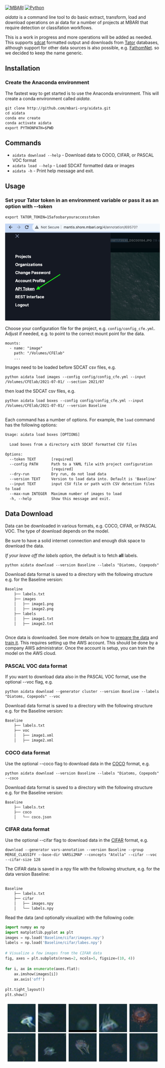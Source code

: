 [![MBARI](https://www.mbari.org/wp-content/uploads/2014/11/logo-mbari-3b.png)](http://www.mbari.org)
[![Python](https://img.shields.io/badge/language-Python-blue.svg)](https://www.python.org/downloads/)

*aidata* is a command line tool to do basic extract, transform, load and download operations
on ai data for a number of projects at MBARI that require detection or classifation
workflows.

This is a work in progress and more operations will be added as needed.
This supports [sdcat](https://github.com/mbari-org/sdcat) formatted output
and downloads from [Tator](https://www.tatorapp.com/) databases, although
support for other data sources is also possible, e.g. [FathomNet](https://fathomnet.org/).
so we decided to keep the name generic.

## Installation 

### Create the Anaconda environment

The fastest way to get started is to use the Anaconda environment.  This will create a conda environment called *aidata*.
```shell
git clone http://github.com/mbari-org/aidata.git
cd aidata
conda env create 
conda activate aidata
export PYTHONPATH=$PWD
```
 

## Commands

* `aidata download --help` - Download data to COCO, CIFAR, or PASCAL VOC format
* `aidata load --help` - Load SDCAT formatted data or images
* `aidata -h` - Print help message and exit.

  
## Usage

### Set your Tator token in an environment variable or pass it as an option with --token

```
export TATOR_TOKEN=15afoobaryouraccesstoken
```

![ Image link ](docs/imgs/apitoken.png)



Choose your configuration file for the project, e.g. `config/config_cfe.yml`.
Adjust if needed, e.g. to point to the correct mount point for the data.

```
mounts:
  - name: "image"
    path: "/Volumes/CFElab"
    ...
```

Images need to be loaded before SDCAT csv files, e.g. 

```text
python aidata load images --config config/config_cfe.yml --input /Volumes/CFElab/2021-07-01/ --section 2021/07
```

then load the SDCAT csv files, e.g.

```text
python aidata load boxes --config config/config_cfe.yml --input /Volumes/CFElab/2021-07-01/ --version Baseline
```

## 
Each command has a number of options.  For example, the `load` command has the following options:

```shell
Usage: aidata load boxes [OPTIONS]

  Load boxes from a directory with SDCAT formatted CSV files

Options:
  --token TEXT       [required]
  --config PATH      Path to a YAML file with project configuration
                     [required]
  --dry-run          Dry run, do not load data
  --version TEXT     Version to load data into. Default is 'Baseline'
  --input TEXT       input CSV file or path with CSV detection files to load
  --max-num INTEGER  Maximum number of images to load
  -h, --help         Show this message and exit.
```

## Data Download

Data can be downloaded in various formats, e.g. COCO, CIFAR, or PASCAL VOC.  The type of download
depends on the model.

Be sure to have a solid internet connection and enough disk space to download the data.

*If your leave off the labels option*, the default is to fetch **all** labels.

```shell
python aidata download --version Baseline --labels "Diatoms, Copepods"
```

Download data format is saved to a directory with the following structure e.g. for the Baseline version:

```
Baseline
    ├── labels.txt
    ├── images
    │   ├── image1.png
    │   ├── image2.png 
    ├── labels
    │   ├── image1.txt
    │   ├── image2.txt 
```
 
## 
Once data is downloaded. See more details on how to [prepare the data](https://docs.mbari.org/deepsea-ai/data/)
and [train it](https://docs.mbari.org/deepsea-ai/commands/train/). This requires setting up the AWS account. 
This should be done by a company AWS administrator.  Once the account is setup, you can train the model on the AWS cloud.

### PASCAL VOC data format

If you want to download data also in the PASCAL VOC format, use the optional --voc flag, e.g.

```shell
python aidata download --generator cluster --version Baseline --labels "Diatoms, Copepods" --voc
```

Download data format is saved to a directory with the following structure e.g. for the Baseline version:
```
Baseline
    ├── labels.txt
    ├── voc
    │   ├── image1.xml
    │   ├── image2.xml 
```
 
### COCO data format

Use the optional --coco flag to download data in the [COCO](https://cocodataset.org/#home) format, e.g.

```shell
python aidata download --version Baseline --labels "Diatoms, Copepods"  --coco
```

Download data format is saved to a directory with the following structure e.g. for the Baseline version:
```
Baseline
    ├── labels.txt
    ├── coco
    │   └── coco.json
```
### CIFAR data format

Use the optional --cifar flag to download data in the [CIFAR](https://www.cs.toronto.edu/~kriz/cifar.html) format, e.g.

```shell
download --generator vars-annotation --version Baseline --group MERGE_CLASSIFY --base-dir VARSi2MAP --concepts "Atolla" --cifar --voc --cifar-size 128
```

The CIFAR data is saved in a npy file with the following structure, e.g. for the data version Baseline:
```shell 

Baseline
    ├── labels.txt
    ├── cifar
    │   ├── images.npy
    │   └── labels.npy
```

Read the data (and optionally visualize) with the following code:

```python
import numpy as np
import matplotlib.pyplot as plt
images = np.load('Baseline/cifar/images.npy')
labels = np.load('Baseline/cifar/labes.npy')
 
# Visualize a few images from the CIFAR data
fig, axes = plt.subplots(nrows=2, ncols=5, figsize=(10, 4))

for i, ax in enumerate(axes.flat):
    ax.imshow(images[i])
    ax.axis('off')

plt.tight_layout()
plt.show()
```
 
![ Image link ](docs/imgs/atolla_cifar128.png)